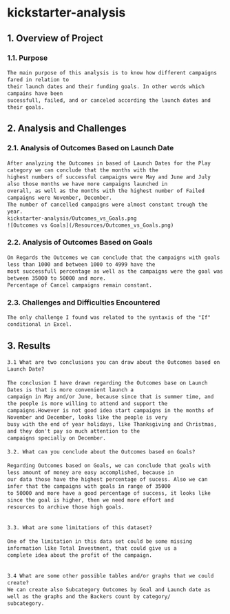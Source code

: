 # kickstarter-analysis
## 1. Overview of Project

### 1.1. Purpose

	The main purpose of this analysis is to know how different campaigns fared in relation to 					
	their launch dates and their funding goals. In other words which campains have been 		
	sucessfull, failed, and or canceled according the launch dates and their goals.

## 2. Analysis and Challenges

### 2.1. Analysis of Outcomes Based on Launch Date
	
	After analyzing the Outcomes in based of Launch Dates for the Play category we can conclude that the months with the 	
	highest numbers of successful campaigns were May and June and July also those months we have more campaigns launched in 	
	overall, as well as the months with the highest number of Failed campaigns were November, December.
	The number of cancelled campaigns were almost constant trough the year.
	kickstarter-analysis/Outcomes_vs_Goals.png
	![Outcomes vs Goals](/Resources/Outcomes_vs_Goals.png)

### 2.2.  Analysis of Outcomes Based on Goals

	On Regards the Outcomes we can conclude that the campaigns with goals less than 1000 and between 1000 to 4999 have the 
	most successfull percentage as well as the campaigns were the goal was between 35000 to 50000 and more.
	Percentage of Cancel campaigns remain constant. 


### 2.3. Challenges and Difficulties Encountered
	The only challenge I found was related to the syntaxis of the "If" conditional in Excel.


## 3. Results

	3.1 What are two conclusions you can draw about the Outcomes based on Launch Date?

  	The conclusion I have drawn regarding the Outcomes base on Launch Dates is that is more convenient launch a 
	campaign in May and/or June, because since that is summer time, and the people is more willing to attend and support the 	
	campaigns.However is not good idea start campaigns in the months of November and December, looks like the people is very 
	busy with the end of year holidays, like Thanksgiving and Christmas, and they don't pay so much attention to the 
	campaigns specially on December.

	3.2. What can you conclude about the Outcomes based on Goals?

	Regarding Outcomes based on Goals, we can conclude that goals with less amount of money are easy accomplished, because in 
	our data those have the highest percentage of sucess. Also we can infer that the campaigns with goals in range of 35000 
	to 50000 and more have a good percentage of success, it looks like since the goal is higher, then we need more effort and 
	resources to archive those high goals.
  

	3.3. What are some limitations of this dataset?
	
	One of the limitation in this data set could be some missing information like Total Investment, that could give us a 
	complete idea about the profit of the campaign.

	
	3.4 What are some other possible tables and/or graphs that we could create?
	We can create also Subcategory Outcomes by Goal and Launch date as well as the graphs and the Backers count by category/	
	subcategory.

